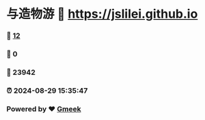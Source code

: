 # 与造物游 :link: https://jslilei.github.io 
### :page_facing_up: [12](https://jslilei.github.io/tag.html) 
### :speech_balloon: 0 
### :hibiscus: 23942 
### :alarm_clock: 2024-08-29 15:35:47 
### Powered by :heart: [Gmeek](https://github.com/Meekdai/Gmeek)
